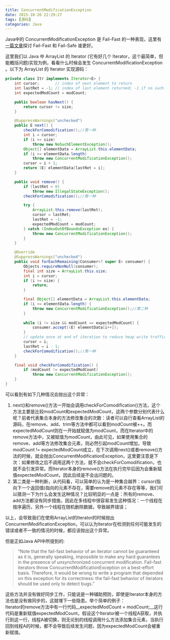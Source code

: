 ```yaml
---
title: ConcurrentModificationException
date: 2015-10-26 22:29:27
tags: [源码]
categories: Java
---
```


Java中的 ConcurrentModificationException 是 Fail-Fast 的一种表现，这里有[一篇文章](http://javapapers.com/core-java/fail-fast-vs-fail-safe/)探讨 Fail-Fast 和 Fail-Safe 谁更好。

这里我们以 Java 中 ArrayList 的 Iterator (它有好几个 Iterator，这个最简单，但能概括问题)实现为例，看看什么时候会发生 ConcurrentModificationException 。以下为 ArrayList 的 Iterator 实现源码：<!--more-->

```java
private class Itr implements Iterator<E> {
	int cursor;       // index of next element to return
	int lastRet = -1; // index of last element returned; -1 if no such
	int expectedModCount = modCount;

	public boolean hasNext() {
		return cursor != size;
	}

	@SuppressWarnings("unchecked")
	public E next() {
		checkForComodification();//第一种
		int i = cursor;
		if (i >= size)
			throw new NoSuchElementException();
		Object[] elementData = ArrayList.this.elementData;
		if (i >= elementData.length)
			throw new ConcurrentModificationException();
		cursor = i + 1;
		return (E) elementData[lastRet = i];
	}

	public void remove() {
		if (lastRet < 0)
			throw new IllegalStateException();
		checkForComodification();//第一种

		try {
			ArrayList.this.remove(lastRet);
			cursor = lastRet;
			lastRet = -1;
			expectedModCount = modCount;
		} catch (IndexOutOfBoundsException ex) {
			throw new ConcurrentModificationException();
		}
	}

	@Override
	@SuppressWarnings("unchecked")
	public void forEachRemaining(Consumer<? super E> consumer) {
		Objects.requireNonNull(consumer);
		final int size = ArrayList.this.size;
		int i = cursor;
		if (i >= size) {
			return;
		}

		final Object[] elementData = ArrayList.this.elementData;
		if (i >= elementData.length) {
			throw new ConcurrentModificationException();//第二种
		}
		
		while (i != size && modCount == expectedModCount) {
			consumer.accept((E) elementData[i++]);
		}
		// update once at end of iteration to reduce heap write traffic
		cursor = i;
		lastRet = i - 1;
		checkForComodification();//第一种
	}

	final void checkForComodification() {
		if (modCount != expectedModCount)
			throw new ConcurrentModificationException();
	}
}
```
可以看到有如下几种情况会抛出这个异常：

1. next()和remove()方法一开始会调用checkForComodification()方法，这个方法主要是比较modCount和expectedModCount，这两个参数分别代表什么呢？前者代表集合本身的方法修改集合的次数：读者可以自行查看ArrayList的源码，在remove、add、trim等方法中都可以看到modCount被++。而expectedModCount则在一开始就赋值为modCount，而在Iterator中的remove方法中，又被赋值为modCount，由此可见，如果使用集合的remove、add等方法修改集合元素，则必然引起modCount增加，导致modCount != expectedModCount成立，在下次调用next()或者remove()方法的时候，就会抛出ConcurrentModificationException，这里要注意是下次：如果修改之后不调用这两个方法，就不会checkForComodification，也就不会引发异常。而Iterator本身的remove()方法在执行完毕后因为会重新赋值expectedModCount，因此后续是不会出问题的。
2. 第二类是一种判断，从代码看，可以简单的认为是一种集合越界：cursor(指向下一个返回值)指向的元素不存在，需要remove的元素不存在等等，我们可以猜测一下为什么会发生这种情况？比较明显的一点是：所有的remove、add方法都没有同步措施，因此在多线程中很容易发生这种情况：一个线程在按序遍历，另外一个线程在随机删除数据，导致越界错误；

以上，会导致我们在使用ArrayList的Iterator的时候抛出ConcurrentModificationException，可以认为Iterator在检测到任何可能发生的错误或者不一致的情况的时候，都应该抛出这个异常。

但是正如Java API中所提到的:
>“Note that the fail-fast behavior of an iterator cannot be guaranteed as it is, generally speaking, impossible to make any hard guarantees in the presence of unsynchronized concurrent modification. Fail-fast iterators throw ConcurrentModificationException on a best-effort basis. Therefore, it would be wrong to write a program that depended on this exception for its correctness: the fail-fast behavior of iterators should be used only to detect bugs.”

这些方法并没有做好同步工作，只能说是一种辅助预防，即使是Iterator本身的方法也是没有做同步的，这就埋下一些隐患。举个简单的例子：  
Iterator的remove方法中有一行代码__expectedModCount = modCount;__这行代码是重新赋值expectedModCount，假设这个Iterator被一个线程A获取，并执行到这一行，线程A被切换，则无论别的线程调用什么方法添加集合元素，当执行回到线程A的时候，都不会导致后续发生问题，因为expectedModCount会被重新赋值。